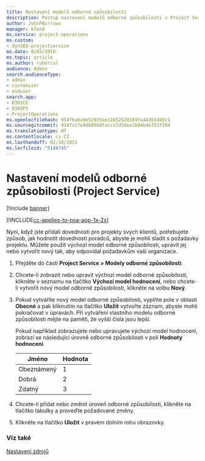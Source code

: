 ```yaml
---
title: Nastavení modelů odborné způsobilosti
description: Postup nastavení modelů odborné způsobilosti v Project Service
author: JohnPBurrows
manager: kfend
ms.service: project-operations
ms.custom:
- dyn365-projectservice
ms.date: 8/03/2018
ms.topic: article
ms.author: ruhercul
audience: Admin
search.audienceType:
- admin
- customizer
- enduser
search.app:
- D365CE
- D365PS
- ProjectOperations
ms.openlocfilehash: 954fba6a9e52935ae11b52520109fa44301d45c1
ms.sourcegitcommit: 418fa1fe9d605b8faccc2d5dee1b04b4e753f194
ms.translationtype: HT
ms.contentlocale: cs-CZ
ms.lasthandoff: 02/10/2021
ms.locfileid: "5146745"
---
```

# <a name="set-up-proficiency-models-project-service"></a>Nastavení modelů odborné způsobilosti (Project Service)

[!include [banner](../includes/psa-now-project-operations.md)]

[!INCLUDE[cc-applies-to-psa-app-1x-2x](../includes/cc-applies-to-psa-app-1x-2x.md)]

Nyní, když jste přidali dovednosti pro projekty svých klientů, potřebujete způsob, jak hodnotit dovednosti poradců, abyste je mohli sladit s požadavky projektu. Můžete použít výchozí model odborné způsobilosti, upravit jej nebo vytvořit nový tak, aby odpovídal požadavkům vaší organizace.  
  
1.  Přejděte do části **Project Service > Modely odborné způsobilosti**.  
  
2.  Chcete-li zobrazit nebo upravit výchozí model odborné způsobilosti, klikněte v seznamu na tlačítko **Výchozí model hodnocení**, nebo chcete-li vytvořit nový model odborné způsobilosti, klikněte na volbu **Nový**.  
  
3.  Pokud vytváříte nový model odborné způsobilosti, vyplňte pole v oblasti **Obecné** a pak kliknutím na tlačítko **Uložit** vytvořte záznam, abyste mohli pokračovat v úpravách. Při vytváření vlastního modelu odborné způsobilosti mějte na paměti, že vyšší čísla jsou lepší.  
  
     Pokud například zobrazujete nebo upravujete výchozí model hodnocení, zobrazí se následující úrovně odborné způsobilosti v poli **Hodnoty hodnocení**.  
  
    |Jméno|Hodnota|  
    |----------|-----------|  
    |Obeznámený|1|  
    |Dobrá|2|  
    |Zdatný|3|  
  
4.  Chcete-li přidat nebo změnit úroveň odborné způsobilosti, klikněte na tlačítko tabulky a proveďte požadované změny.  
  
5.  Klikněte na tlačítko **Uložit** v pravém dolním rohu obrazovky.  
  
### <a name="see-also"></a>Viz také  
 [Nastavení zdrojů](../psa/set-up-resources.md)
